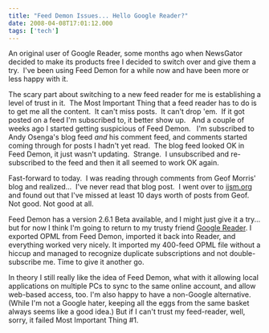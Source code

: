 ```yaml
---
title: "Feed Demon Issues... Hello Google Reader?"
date: 2008-04-08T17:01:12.000
tags: ['tech']
---
```


An original user of Google Reader, some months ago when NewsGator decided to make its products free I decided to switch over and give them a try.  I've been using Feed Demon for a while now and have been more or less happy with it.

The scary part about switching to a new feed reader for me is establishing a level of trust in it.  The Most Important Thing that a feed reader has to do is to get me all the content.  It can't miss posts.  It can't drop 'em.  If it got posted on a feed I'm subscribed to, it better show up.   And a couple of weeks ago I started getting suspicious of Feed Demon.   I'm subscribed to Andy Osenga's blog feed _and_ his comment feed, and comments started coming through for posts I hadn't yet read.  The blog feed looked OK in Feed Demon, it just wasn't updating.  Strange.  I unsubscribed and re-subscribed to the feed and then it all seemed to work OK again.

Fast-forward to today.  I was reading through comments from Geof Morris' blog and realized...  I've never read that blog post.  I went over to [ijsm.org](http://ijsm.org) and found out that I've missed at least 10 days worth of posts from Geof. Not good. Not good at all.

Feed Demon has a version 2.6.1 Beta available, and I might just give it a try... but for now I think I'm going to return to my trusty friend [Google Reader](http://www.google.com/reader/). I exported OPML from Feed Demon, imported it back into Reader, and everything worked very nicely. It imported my 400-feed OPML file without a hiccup and managed to recognize duplicate subscriptions and not double-subscribe me. Time to give it another go.

In theory I still really like the idea of Feed Demon, what with it allowing local applications on multiple PCs to sync to the same online account, and allow web-based access, too. I'm also happy to have a non-Google alternative. (While I'm not a Google hater, keeping all the eggs from the same basket always seems like a good idea.) But if I can't trust my feed-reader, well, sorry, it failed Most Important Thing #1.

